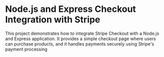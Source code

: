 # Node.js and Express Checkout Integration with Stripe

This project demonstrates how to integrate Stripe Checkout with a Node.js and Express application. It provides a simple checkout page where users can purchase products, and it handles payments securely using Stripe's payment processing
